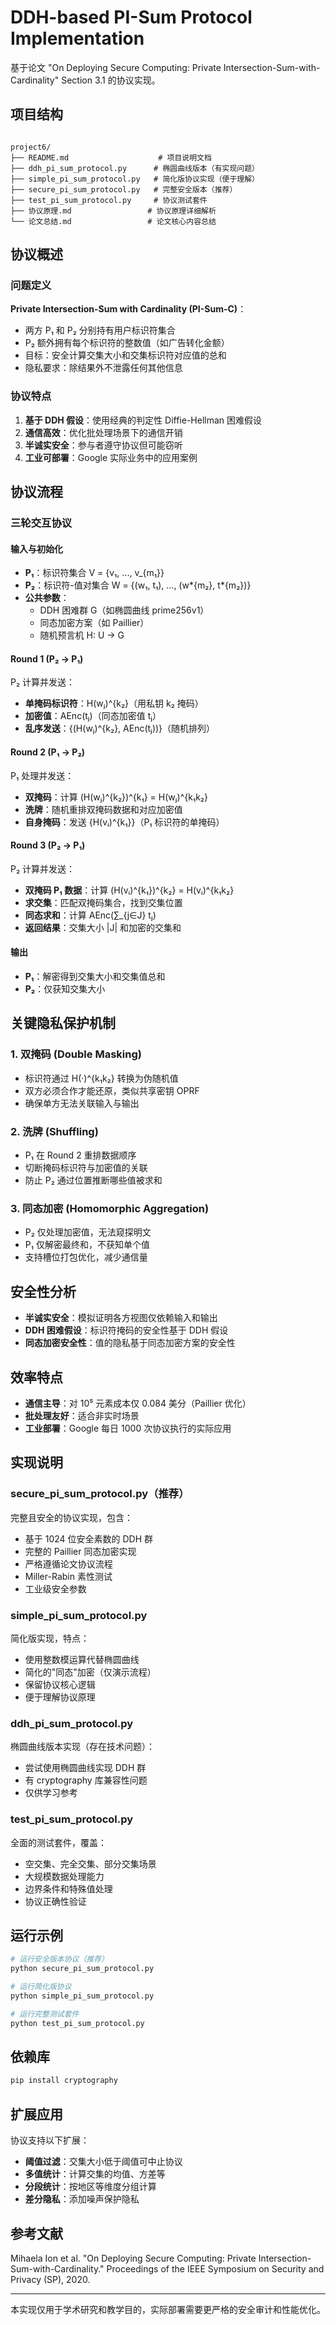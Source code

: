 # DDH-based PI-Sum Protocol Implementation

基于论文 "On Deploying Secure Computing: Private Intersection-Sum-with-Cardinality" Section 3.1 的协议实现。

## 项目结构

```

project6/
├── README.md                    # 项目说明文档
├── ddh_pi_sum_protocol.py      # 椭圆曲线版本（有实现问题）
├── simple_pi_sum_protocol.py   # 简化版协议实现（便于理解）
├── secure_pi_sum_protocol.py   # 完整安全版本（推荐）
├── test_pi_sum_protocol.py     # 协议测试套件
├── 协议原理.md                 # 协议原理详细解析
└── 论文总结.md                 # 论文核心内容总结
```

## 协议概述

### 问题定义

**Private Intersection-Sum with Cardinality (PI-Sum-C)**：

- 两方 P₁ 和 P₂ 分别持有用户标识符集合
- P₂ 额外拥有每个标识符的整数值（如广告转化金额）
- 目标：安全计算交集大小和交集标识符对应值的总和
- 隐私要求：除结果外不泄露任何其他信息

### 协议特点

1. **基于 DDH 假设**：使用经典的判定性 Diffie-Hellman 困难假设
2. **通信高效**：优化批处理场景下的通信开销
3. **半诚实安全**：参与者遵守协议但可能窃听
4. **工业可部署**：Google 实际业务中的应用案例

## 协议流程

### 三轮交互协议

#### 输入与初始化

- **P₁**：标识符集合 V = {v₁, ..., v\_{m₁}}
- **P₂**：标识符-值对集合 W = {(w₁, t₁), ..., (w*{m₂}, t*{m₂})}
- **公共参数**：
  - DDH 困难群 G（如椭圆曲线 prime256v1）
  - 同态加密方案（如 Paillier）
  - 随机预言机 H: U → G

#### Round 1 (P₂ → P₁)

P₂ 计算并发送：

- **单掩码标识符**：H(wⱼ)^{k₂}（用私钥 k₂ 掩码）
- **加密值**：AEnc(tⱼ)（同态加密值 tⱼ）
- **乱序发送**：{(H(wⱼ)^{k₂}, AEnc(tⱼ))}（随机排列）

#### Round 2 (P₁ → P₂)

P₁ 处理并发送：

- **双掩码**：计算 (H(wⱼ)^{k₂})^{k₁} = H(wⱼ)^{k₁k₂}
- **洗牌**：随机重排双掩码数据和对应加密值
- **自身掩码**：发送 {H(vᵢ)^{k₁}}（P₁ 标识符的单掩码）

#### Round 3 (P₂ → P₁)

P₂ 计算并发送：

- **双掩码 P₁ 数据**：计算 (H(vᵢ)^{k₁})^{k₂} = H(vᵢ)^{k₁k₂}
- **求交集**：匹配双掩码集合，找到交集位置
- **同态求和**：计算 AEnc(∑\_{j∈J} tⱼ)
- **返回结果**：交集大小 |J| 和加密的交集和

#### 输出

- **P₁**：解密得到交集大小和交集值总和
- **P₂**：仅获知交集大小

## 关键隐私保护机制

### 1. 双掩码 (Double Masking)

- 标识符通过 H(·)^{k₁k₂} 转换为伪随机值
- 双方必须合作才能还原，类似共享密钥 OPRF
- 确保单方无法关联输入与输出

### 2. 洗牌 (Shuffling)

- P₁ 在 Round 2 重排数据顺序
- 切断掩码标识符与加密值的关联
- 防止 P₂ 通过位置推断哪些值被求和

### 3. 同态加密 (Homomorphic Aggregation)

- P₂ 仅处理加密值，无法窥探明文
- P₁ 仅解密最终和，不获知单个值
- 支持槽位打包优化，减少通信量

## 安全性分析

- **半诚实安全**：模拟证明各方视图仅依赖输入和输出
- **DDH 困难假设**：标识符掩码的安全性基于 DDH 假设
- **同态加密安全性**：值的隐私基于同态加密方案的安全性

## 效率特点

- **通信主导**：对 10⁵ 元素成本仅 0.084 美分（Paillier 优化）
- **批处理友好**：适合非实时场景
- **工业部署**：Google 每日 1000 次协议执行的实际应用

## 实现说明

### secure_pi_sum_protocol.py（推荐）

完整且安全的协议实现，包含：

- 基于 1024 位安全素数的 DDH 群
- 完整的 Paillier 同态加密实现
- 严格遵循论文协议流程
- Miller-Rabin 素性测试
- 工业级安全参数

### simple_pi_sum_protocol.py

简化版实现，特点：

- 使用整数模运算代替椭圆曲线
- 简化的"同态"加密（仅演示流程）
- 保留协议核心逻辑
- 便于理解协议原理

### ddh_pi_sum_protocol.py

椭圆曲线版本实现（存在技术问题）：

- 尝试使用椭圆曲线实现 DDH 群
- 有 cryptography 库兼容性问题
- 仅供学习参考

### test_pi_sum_protocol.py

全面的测试套件，覆盖：

- 空交集、完全交集、部分交集场景
- 大规模数据处理能力
- 边界条件和特殊值处理
- 协议正确性验证

## 运行示例

```bash
# 运行安全版本协议（推荐）
python secure_pi_sum_protocol.py

# 运行简化版协议
python simple_pi_sum_protocol.py

# 运行完整测试套件
python test_pi_sum_protocol.py
```

## 依赖库

```bash
pip install cryptography
```

## 扩展应用

协议支持以下扩展：

- **阈值过滤**：交集大小低于阈值可中止协议
- **多值统计**：计算交集的均值、方差等
- **分段统计**：按地区等维度分组计算
- **差分隐私**：添加噪声保护隐私

## 参考文献

Mihaela Ion et al. "On Deploying Secure Computing: Private Intersection-Sum-with-Cardinality." Proceedings of the IEEE Symposium on Security and Privacy (SP), 2020.

---

本实现仅用于学术研究和教学目的，实际部署需要更严格的安全审计和性能优化。
